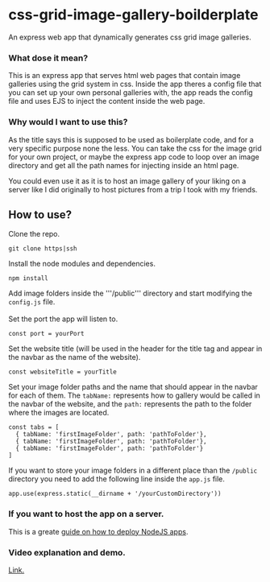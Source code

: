# css-grid-image-gallery-boilderplate

 An express web app that dynamically generates css grid image galleries.
 
 ### What dose it mean?
 This is an express app that serves html web pages that contain image galleries using the grid system in css.
 Inside the app theres a config file that you can set up your own personal galleries with, the app reads the config file and uses EJS to inject the content inside the web page.
 
 ### Why would I want to use this?
 As the title says this is supposed to be used as boilerplate code, and for a very specific purpose none the less. You can take the css for the image grid for your own project,
 or maybe the express app code to loop over an image directory and get all the path names for injecting inside an html page.
 
 You could even use it as it is to host an image gallery of your liking on a server like I did originally to host pictures from a trip I took with my friends.
 
 ## How to use?
 
Clone the repo.
```
git clone https|ssh
```

Install the node modules and dependencies.
```
npm install
```


Add image folders inside the '''/public''' directory and start modifying the ```config.js``` file.
<br></br>
Set the port the app will listen to.
```
const port = yourPort
```
Set the website title (will be used in the header for the title tag and appear in the navbar as the name of the website).
```
const websiteTitle = yourTitle
```

Set your image folder paths and the name that should appear in the navbar for each of them.
The ```tabName:``` represents how to gallery would be called in the navbar of the website,
and the ```path:``` represents the path to the folder where the images are located.
```
const tabs = [
  { tabName: 'firstImageFolder', path: 'pathToFolder'},
  { tabName: 'firstImageFolder', path: 'pathToFolder'},
  { tabName: 'firstImageFolder', path: 'pathToFolder'}
]
```

If you want to store your image folders in a different place than the ```/public``` directory you need to add the following line inside the ```app.js``` file.
```
app.use(express.static(__dirname + '/yourCustomDirectory'))
```
### If you want to host the app on a server.
This is a greate [guide on how to deploy NodeJS apps](https://gist.github.com/bradtraversy/cd90d1ed3c462fe3bddd11bf8953a896).

### Video explanation and demo.
[Link.](https://www.youtube.com/watch?v=GQseyjukrCI)


